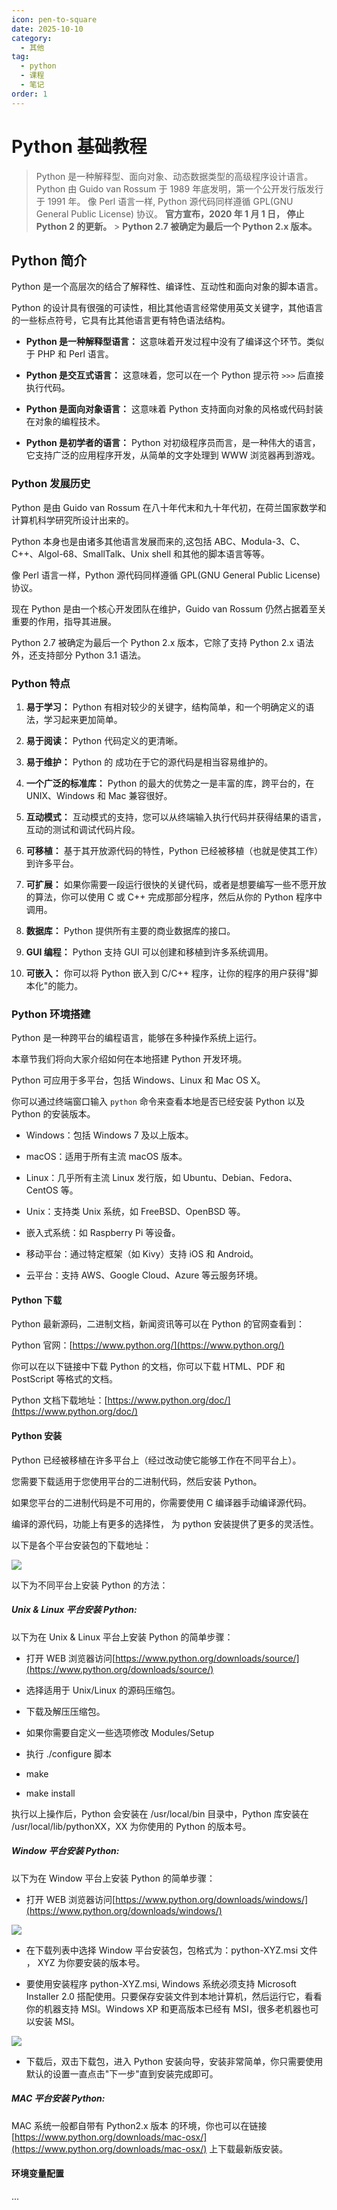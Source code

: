 ```yaml
---
icon: pen-to-square
date: 2025-10-10
category:
  - 其他
tag:
  - python
  - 课程
  - 笔记
order: 1
---
```


# Python 基础教程

> Python 是一种解释型、面向对象、动态数据类型的高级程序设计语言。
> Python 由 Guido van Rossum 于 1989 年底发明，第一个公开发行版发行于 1991 年。
> 像 Perl 语言一样, Python 源代码同样遵循 GPL(GNU General Public License) 协议。
> **官方宣布，2020 年 1 月 1 日， 停止 Python 2 的更新。** > **Python 2.7 被确定为最后一个 Python 2.x 版本。**

## Python 简介

Python 是一个高层次的结合了解释性、编译性、互动性和面向对象的脚本语言。

Python 的设计具有很强的可读性，相比其他语言经常使用英文关键字，其他语言的一些标点符号，它具有比其他语言更有特色语法结构。

- **Python 是一种解释型语言：** 这意味着开发过程中没有了编译这个环节。类似于 PHP 和 Perl 语言。

- **Python 是交互式语言：** 这意味着，您可以在一个 Python 提示符 `>>>` 后直接执行代码。

- **Python 是面向对象语言：** 这意味着 Python 支持面向对象的风格或代码封装在对象的编程技术。

- **Python 是初学者的语言：** Python 对初级程序员而言，是一种伟大的语言，它支持广泛的应用程序开发，从简单的文字处理到 WWW 浏览器再到游戏。

### Python 发展历史

Python 是由 Guido van Rossum 在八十年代末和九十年代初，在荷兰国家数学和计算机科学研究所设计出来的。

Python 本身也是由诸多其他语言发展而来的,这包括 ABC、Modula-3、C、C++、Algol-68、SmallTalk、Unix shell 和其他的脚本语言等等。

像 Perl 语言一样，Python 源代码同样遵循 GPL(GNU General Public License)协议。

现在 Python 是由一个核心开发团队在维护，Guido van Rossum 仍然占据着至关重要的作用，指导其进展。

Python 2.7 被确定为最后一个 Python 2.x 版本，它除了支持 Python 2.x 语法外，还支持部分 Python 3.1 语法。

### Python 特点

1. **易于学习：** Python 有相对较少的关键字，结构简单，和一个明确定义的语法，学习起来更加简单。

2. **易于阅读：** Python 代码定义的更清晰。

3. **易于维护：** Python 的 成功在于它的源代码是相当容易维护的。

4. **一个广泛的标准库：** Python 的最大的优势之一是丰富的库，跨平台的，在 UNIX、Windows 和 Mac 兼容很好。

5. **互动模式：** 互动模式的支持，您可以从终端输入执行代码并获得结果的语言，互动的测试和调试代码片段。

6. **可移植：** 基于其开放源代码的特性，Python 已经被移植（也就是使其工作）到许多平台。

7. **可扩展：** 如果你需要一段运行很快的关键代码，或者是想要编写一些不愿开放的算法，你可以使用 C 或 C++ 完成那部分程序，然后从你的 Python 程序中调用。

8. **数据库：** Python 提供所有主要的商业数据库的接口。

9. **GUI 编程：** Python 支持 GUI 可以创建和移植到许多系统调用。

10. **可嵌入：** 你可以将 Python 嵌入到 C/C++ 程序，让你的程序的用户获得"脚本化"的能力。

### Python 环境搭建

Python 是一种跨平台的编程语言，能够在多种操作系统上运行。

本章节我们将向大家介绍如何在本地搭建 Python 开发环境。

Python 可应用于多平台，包括 Windows、Linux 和 Mac OS X。

你可以通过终端窗口输入 `python` 命令来查看本地是否已经安装 Python 以及 Python 的安装版本。

- Windows：包括 Windows 7 及以上版本。

- macOS：适用于所有主流 macOS 版本。

- Linux：几乎所有主流 Linux 发行版，如 Ubuntu、Debian、Fedora、CentOS 等。

- Unix：支持类 Unix 系统，如 FreeBSD、OpenBSD 等。

- 嵌入式系统：如 Raspberry Pi 等设备。

- 移动平台：通过特定框架（如 Kivy）支持 iOS 和 Android。

- 云平台：支持 AWS、Google Cloud、Azure 等云服务环境。

#### Python 下载

Python 最新源码，二进制文档，新闻资讯等可以在 Python 的官网查看到：

Python 官网：[https://www.python.org/](https://www.python.org/)

你可以在以下链接中下载 Python 的文档，你可以下载 HTML、PDF 和 PostScript 等格式的文档。

Python 文档下载地址：[https://www.python.org/doc/](https://www.python.org/doc/)

#### Python 安装

Python 已经被移植在许多平台上（经过改动使它能够工作在不同平台上）。

您需要下载适用于您使用平台的二进制代码，然后安装 Python。

如果您平台的二进制代码是不可用的，你需要使用 C 编译器手动编译源代码。

编译的源代码，功能上有更多的选择性， 为 python 安装提供了更多的灵活性。

以下是各个平台安装包的下载地址：

![](images/python/python_01.jpg)

以下为不同平台上安装 Python 的方法：

##### Unix & Linux 平台安装 Python:

以下为在 Unix & Linux 平台上安装 Python 的简单步骤：

- 打开 WEB 浏览器访问[https://www.python.org/downloads/source/](https://www.python.org/downloads/source/)

- 选择适用于 Unix/Linux 的源码压缩包。

- 下载及解压压缩包。

- 如果你需要自定义一些选项修改 Modules/Setup

- 执行 ./configure 脚本

- make

- make install

执行以上操作后，Python 会安装在 /usr/local/bin 目录中，Python 库安装在 /usr/local/lib/pythonXX，XX 为你使用的 Python 的版本号。

##### Window 平台安装 Python:

以下为在 Window 平台上安装 Python 的简单步骤：

- 打开 WEB 浏览器访问[https://www.python.org/downloads/windows/](https://www.python.org/downloads/windows/)

![](images/python/python_02.png)

- 在下载列表中选择 Window 平台安装包，包格式为：python-XYZ.msi 文件 ， XYZ 为你要安装的版本号。

- 要使用安装程序 python-XYZ.msi, Windows 系统必须支持 Microsoft Installer 2.0 搭配使用。只要保存安装文件到本地计算机，然后运行它，看看你的机器支持 MSI。Windows XP 和更高版本已经有 MSI，很多老机器也可以安装 MSI。

![](images/python/python_03.png)

- 下载后，双击下载包，进入 Python 安装向导，安装非常简单，你只需要使用默认的设置一直点击"下一步"直到安装完成即可。

##### MAC 平台安装 Python:

MAC 系统一般都自带有 Python2.x 版本 的环境，你也可以在链接 [https://www.python.org/downloads/mac-osx/](https://www.python.org/downloads/mac-osx/) 上下载最新版安装。

#### 环境变量配置

...
